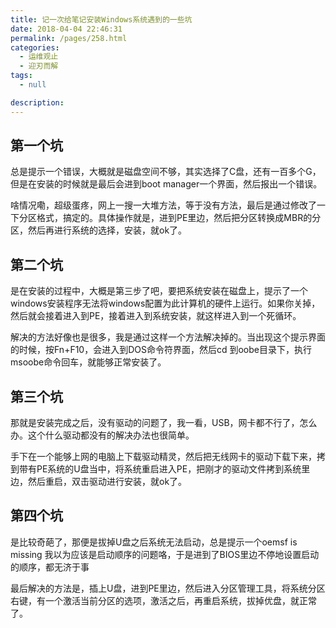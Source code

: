 ```yaml
---
title: 记一次给笔记安装Windows系统遇到的一些坑
date: 2018-04-04 22:46:31
permalink: /pages/258.html
categories: 
  - 运维观止
  - 迎刃而解
tags: 
  - null

description: 
---
```


## 第一个坑

总是提示一个错误，大概就是磁盘空间不够，其实选择了C盘，还有一百多个G，但是在安装的时候就是最后会进到boot manager一个界面，然后报出一个错误。

啥情况嘞，超级蛋疼，网上一搜一大堆方法，等于没有方法，最后是通过修改了一下分区格式，搞定的。具体操作就是，进到PE里边，然后把分区转换成MBR的分区，然后再进行系统的选择，安装，就ok了。

## 第二个坑

是在安装的过程中，大概是第三步了吧，要把系统安装在磁盘上，提示了一个windows安装程序无法将windows配置为此计算机的硬件上运行。如果你关掉，然后就会接着进入到PE，接着进入到系统安装，就这样进入到一个死循环。

解决的方法好像也是很多，我是通过这样一个方法解决掉的。当出现这个提示界面的时候，按Fn+F10，会进入到DOS命令符界面，然后cd 到oobe目录下，执行msoobe命令回车，就能够正常安装了。

## 第三个坑

那就是安装完成之后，没有驱动的问题了，我一看，USB，网卡都不行了，怎么办。这个什么驱动都没有的解决办法也很简单。

手下在一个能够上网的电脑上下载驱动精灵，然后把无线网卡的驱动下载下来，拷到带有PE系统的U盘当中，将系统重启进入PE，把刚才的驱动文件拷到系统里边，然后重启，双击驱动进行安装，就ok了。

## 第四个坑

是比较奇葩了，那便是拔掉U盘之后系统无法启动，总是提示一个oemsf is missing 我以为应该是启动顺序的问题咯，于是进到了BIOS里边不停地设置启动的顺序，都无济于事

最后解决的方法是，插上U盘，进到PE里边，然后进入分区管理工具，将系统分区右键，有一个激活当前分区的选项，激活之后，再重启系统，拔掉优盘，就正常了。
